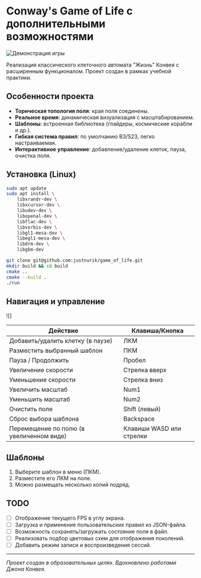 # Conway's Game of Life с дополнительными возможностями

![Демонстрация игры](video/gameplay.gif)

Реализация классического клеточного автомата "Жизнь" Конвея с расширенным функционалом. Проект создан в рамках учебной практики.

## Особенности проекта

- **Торическая топология поля**: края поля соединены.
- **Реальное время**: динамическая визуализация с масштабированием.
- **Шаблоны**: встроенная библиотека (глайдеры, космические корабли и др.).
- **Гибкая система правил**: по умолчанию B3/S23, легко настраиваемая.
- **Интерактивное управление**: добавление/удаление клеток, пауза, очистка поля.

## Установка (Linux)

```bash
sudo apt update
sudo apt install \
    libxrandr-dev \
    libxcursor-dev \
    libudev-dev \
    libopenal-dev \
    libflac-dev \
    libvorbis-dev \
    libgl1-mesa-dev \
    libegl1-mesa-dev \
    libdrm-dev \
    libgbm-dev
````

```bash
git clone git@github.com:justnurik/game_of_life.git
mkdir build && cd build
cmake ..
cmake --build .
./run
```

## Навигация и управление

![]

| Действие                                 | Клавиша/Кнопка           |
| ---------------------------------------- | ------------------------ |
| Добавить/удалить клетку (в паузе)        | ЛКМ                      |
| Разместить выбранный шаблон              | ПКМ                      |
| Пауза / Продолжить                       | Пробел                   |
| Увеличение скорости                      | Стрелка вверх            |
| Уменьшение скорости                      | Стрелка вниз             |
| Увеличить масштаб                        | Num1                     |
| Уменьшить масштаб                        | Num2                     |
| Очистить поле                            | Shift (левый)            |
| Сброс выбора шаблона                     | Backspace                |
| Перемещение по полю (в увеличенном виде) | Клавиши WASD или стрелки |

## Шаблоны

1. Выберите шаблон в меню (ПКМ).
2. Разместите его ЛКМ на поле.
3. Можно размещать несколько копий подряд.

## TODO

* [ ] Отображение текущего FPS в углу экрана.
* [ ] Загрузка и применение пользовательских правил из JSON-файла.
* [ ] Возможность сохранять/загружать состояние поля в файл.
* [ ] Реализовать подбор цветовых схем для отображения поколений.
* [ ] Добавить режим записи и воспроизведения сессий.

---

*Проект создан в образовательных целях. Вдохновлено работами Джона Конвея.*

